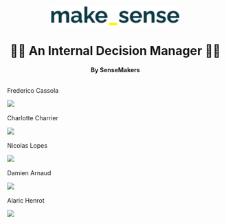 <div align="center">
  <br>
  <img alt="makesense" src="./frontend/src/assets/make_sense.png" width="300px">
  <h1>👨‍💻 An Internal Decision Manager 👨‍💻</h1>
  <strong>By SenseMakers</strong>
</div>
<br>

<p align="center" >
<p>Frederico Cassola</p>
  <a href="https://www.linkedin.com/in/frederico-cassola-08b01a59/">
    <img src="https://img.shields.io/badge/linkedin-%230077B5.svg?&style=for-the-badge&logo=linkedin&logoColor=white" />
  </a>
<p>Charlotte Charrier</p>
  <a href="https://www.linkedin.com/in/charlotte-charrier-81b48215b/">
    <img src="https://img.shields.io/badge/linkedin-%230077B5.svg?&style=for-the-badge&logo=linkedin&logoColor=white" />
  </a>
<p>Nicolas Lopes</p>
  <a href="https://www.linkedin.com/in/nicolas-lopes-21441478/">
    <img src="https://img.shields.io/badge/linkedin-%230077B5.svg?&style=for-the-badge&logo=linkedin&logoColor=white" />
  </a>
<p>Damien Arnaud</p>
  <a href="https://www.linkedin.com/in/damarn/">
    <img src="https://img.shields.io/badge/linkedin-%230077B5.svg?&style=for-the-badge&logo=linkedin&logoColor=white" />
  </a>
<p>Alaric Henrot</p>
  <a href="https://www.linkedin.com/in/alarichenrot/">
    <img src="https://img.shields.io/badge/linkedin-%230077B5.svg?&style=for-the-badge&logo=linkedin&logoColor=white" />
  </a>
 </p>